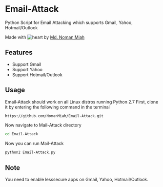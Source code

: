 # Email-Attack


Python Script for Email Attacking which supports Gmail, Yahoo, Hotmail/Outlook

Made with ![heart](https://cloud.githubusercontent.com/assets/4301109/16754758/82e3a63c-4813-11e6-9430-6015d98aeaab.png) by <a href=https://twitter.com/Md_Noman_Miah>Md. Noman Miah</a>


## Features
- Support Gmail
- Support Yahoo
- Support Hotmail/Outlook

## Usage
Email-Attack should work on all Linux distros running Python 2.7
First, clone it by entering the following command in the terminal
``` bash
https://github.com/NomanMiah/Email-Attack.git
```
Now navigate to Mail-Attack directory
``` bash
cd Email-Attack
```
Now you can run Mail-Attack 
``` bash
python2 Email-Attack.py
```
## Note
You need to enable lesssecure apps on Gmail, Yahoo, Hotmail/Outlook.
